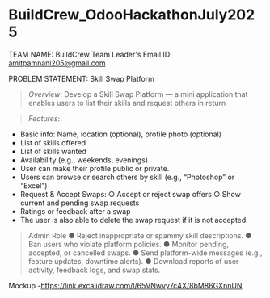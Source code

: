 # BuildCrew_OdooHackathonJuly2025

TEAM NAME: BuildCrew
Team Leader's Email ID: amitpamnani205@gmail.com

PROBLEM STATEMENT: Skill Swap Platform
> *Overview*:
Develop a Skill Swap Platform — a mini application that enables users to list their skills and
request others in return

> *Features*:
- Basic info: Name, location (optional), profile photo (optional)
- List of skills offered
- List of skills wanted
- Availability (e.g., weekends, evenings)
- User can make their profile public or private.
- Users can browse or search others by skill (e.g., “Photoshop” or “Excel”)
- Request & Accept Swaps:
    ○ Accept or reject swap offers
    ○ Show current and pending swap requests
- Ratings or feedback after a swap
- The user is also able to delete the swap request if it is not accepted.

> Admin Role
● Reject inappropriate or spammy skill descriptions.
● Ban users who violate platform policies.
● Monitor pending, accepted, or cancelled swaps.
● Send platform-wide messages (e.g., feature updates, downtime alerts).
● Download reports of user activity, feedback logs, and swap stats.

Mockup -https://link.excalidraw.com/l/65VNwvy7c4X/8bM86GXnnUN
